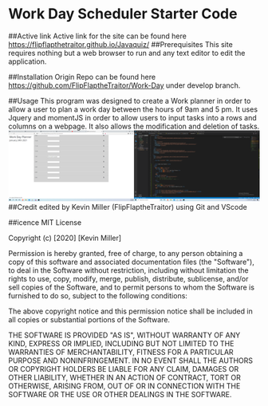 # Work Day Scheduler Starter Code
##Active link
Active link for the site can be found here https://flipflapthetraitor.github.io/Javaquiz/
##Prerequisites
This site requires nothing but a web browser to run and any text editor to edit the application.

##Installation
Origin Repo can be found here https://github.com/FlipFlaptheTraitor/Work-Day
under develop branch.

##Usage
This program was designed to create a Work planner in order to allow a user to plan a work day between the hours of 9am and 5 pm. It uses Jquery and momentJS in order to allow users to input tasks into a rows and columns on a webpage. It also allows the modification and deletion of tasks.
![WorkPlanner](./assets/images/WorkPlanner.png "Work planner")
##Credit
edited by Kevin Miller (FlipFlaptheTraitor) using Git and VScode

##icence
MIT License

Copyright (c) [2020] [Kevin Miller]

Permission is hereby granted, free of charge, to any person obtaining a copy of this software and associated documentation files (the "Software"), to deal in the Software without restriction, including without limitation the rights to use, copy, modify, merge, publish, distribute, sublicense, and/or sell copies of the Software, and to permit persons to whom the Software is furnished to do so, subject to the following conditions:

The above copyright notice and this permission notice shall be included in all copies or substantial portions of the Software.

THE SOFTWARE IS PROVIDED "AS IS", WITHOUT WARRANTY OF ANY KIND, EXPRESS OR IMPLIED, INCLUDING BUT NOT LIMITED TO THE WARRANTIES OF MERCHANTABILITY, FITNESS FOR A PARTICULAR PURPOSE AND NONINFRINGEMENT. IN NO EVENT SHALL THE AUTHORS OR COPYRIGHT HOLDERS BE LIABLE FOR ANY CLAIM, DAMAGES OR OTHER LIABILITY, WHETHER IN AN ACTION OF CONTRACT, TORT OR OTHERWISE, ARISING FROM, OUT OF OR IN CONNECTION WITH THE SOFTWARE OR THE USE OR OTHER DEALINGS IN THE SOFTWARE.